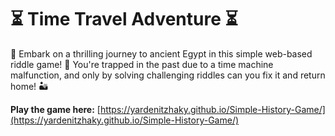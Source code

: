 # ⏳ Time Travel Adventure ⏳

🚀 Embark on a thrilling journey to ancient Egypt in this simple web-based riddle game! 🧮 You're trapped in the past due to a time machine malfunction, and only by solving challenging riddles can you fix it and return home! 🏜️

**Play the game here:** [https://yardenitzhaky.github.io/Simple-History-Game/](https://yardenitzhaky.github.io/Simple-History-Game/)



